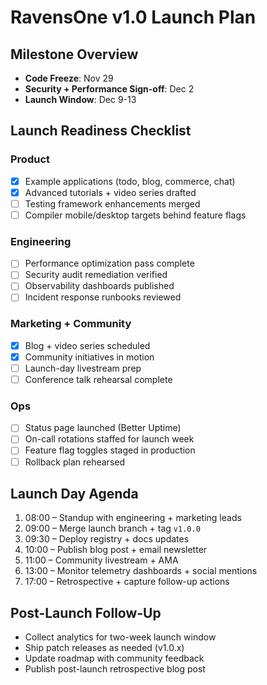 # RavensOne v1.0 Launch Plan

## Milestone Overview

- **Code Freeze**: Nov 29
- **Security + Performance Sign-off**: Dec 2
- **Launch Window**: Dec 9-13

## Launch Readiness Checklist

### Product
- [x] Example applications (todo, blog, commerce, chat)
- [x] Advanced tutorials + video series drafted
- [ ] Testing framework enhancements merged
- [ ] Compiler mobile/desktop targets behind feature flags

### Engineering
- [ ] Performance optimization pass complete
- [ ] Security audit remediation verified
- [ ] Observability dashboards published
- [ ] Incident response runbooks reviewed

### Marketing + Community
- [x] Blog + video series scheduled
- [x] Community initiatives in motion
- [ ] Launch-day livestream prep
- [ ] Conference talk rehearsal complete

### Ops
- [ ] Status page launched (Better Uptime)
- [ ] On-call rotations staffed for launch week
- [ ] Feature flag toggles staged in production
- [ ] Rollback plan rehearsed

## Launch Day Agenda

1. 08:00 – Standup with engineering + marketing leads
2. 09:00 – Merge launch branch + tag `v1.0.0`
3. 09:30 – Deploy registry + docs updates
4. 10:00 – Publish blog post + email newsletter
5. 11:00 – Community livestream + AMA
6. 13:00 – Monitor telemetry dashboards + social mentions
7. 17:00 – Retrospective + capture follow-up actions

## Post-Launch Follow-Up

- Collect analytics for two-week launch window
- Ship patch releases as needed (v1.0.x)
- Update roadmap with community feedback
- Publish post-launch retrospective blog post
